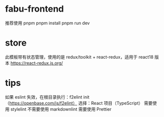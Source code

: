 # fabu-frontend

推荐使用 pnpm
pnpm install
pnpm run dev

# store

此模板带有状态管理，使用的是 redux/toolkit + react-redux，适用于 react18 版本
https://react-redux.js.org/

# tips

如果 eslint 失效，在根目录执行：f2elint init（https://openbase.com/js/f2elint）
选择：React 项目（TypeScript）
需要使用 stylelint
不需要使用 markdownlint
需要使用 Prettier
